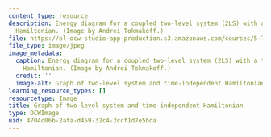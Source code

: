 ```yaml
---
content_type: resource
description: Energy diagram for a coupled two-level system (2LS) with a time-independent
  Hamiltonian. (Image by Andrei Tokmakoff.)
file: https://ol-ocw-studio-app-production.s3.amazonaws.com/courses/5-74-introductory-quantum-mechanics-ii-spring-2009/4704c06b2afad45932c42ccf1d7e5bda_5-74s09-th.jpg
file_type: image/jpeg
image_metadata:
  caption: Energy diagram for a coupled two-level system (2LS) with a time-independent
    Hamiltonian. (Image by Andrei Tokmakoff.)
  credit: ''
  image-alt: Graph of two-level system and time-independent Hamiltonian.
learning_resource_types: []
resourcetype: Image
title: Graph of two-level system and time-independent Hamiltonian
type: OCWImage
uid: 4704c06b-2afa-d459-32c4-2ccf1d7e5bda
---
```

